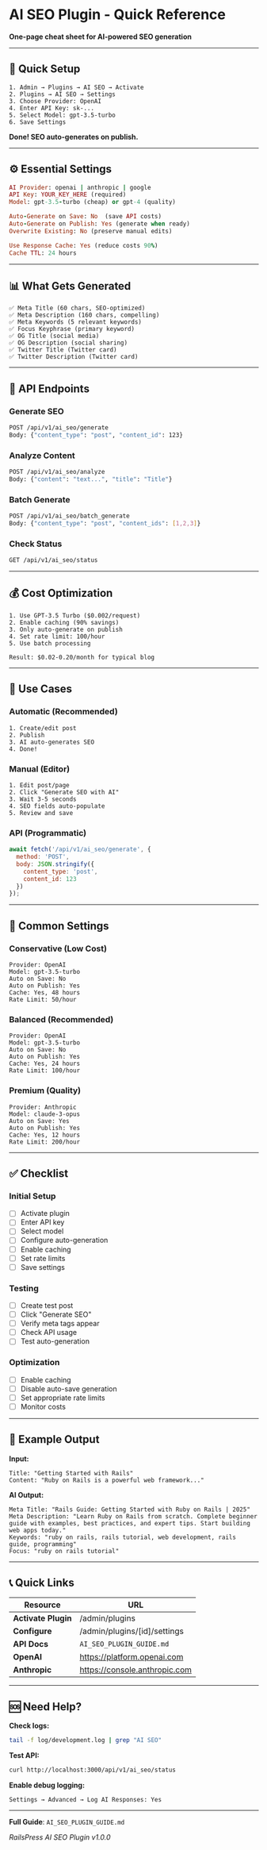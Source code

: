 # AI SEO Plugin - Quick Reference

**One-page cheat sheet for AI-powered SEO generation**

---

## 🚀 Quick Setup

```
1. Admin → Plugins → AI SEO → Activate
2. Plugins → AI SEO → Settings
3. Choose Provider: OpenAI
4. Enter API Key: sk-...
5. Select Model: gpt-3.5-turbo
6. Save Settings
```

**Done! SEO auto-generates on publish.**

---

## ⚙️ Essential Settings

```ruby
AI Provider: openai | anthropic | google
API Key: YOUR_KEY_HERE (required)
Model: gpt-3.5-turbo (cheap) or gpt-4 (quality)

Auto-Generate on Save: No  (save API costs)
Auto-Generate on Publish: Yes (generate when ready)
Overwrite Existing: No (preserve manual edits)

Use Response Cache: Yes (reduce costs 90%)
Cache TTL: 24 hours
```

---

## 📊 What Gets Generated

```
✅ Meta Title (60 chars, SEO-optimized)
✅ Meta Description (160 chars, compelling)
✅ Meta Keywords (5 relevant keywords)
✅ Focus Keyphrase (primary keyword)
✅ OG Title (social media)
✅ OG Description (social sharing)
✅ Twitter Title (Twitter card)
✅ Twitter Description (Twitter card)
```

---

## 🔌 API Endpoints

### Generate SEO
```bash
POST /api/v1/ai_seo/generate
Body: {"content_type": "post", "content_id": 123}
```

### Analyze Content
```bash
POST /api/v1/ai_seo/analyze
Body: {"content": "text...", "title": "Title"}
```

### Batch Generate
```bash
POST /api/v1/ai_seo/batch_generate
Body: {"content_type": "post", "content_ids": [1,2,3]}
```

### Check Status
```bash
GET /api/v1/ai_seo/status
```

---

## 💰 Cost Optimization

```
1. Use GPT-3.5 Turbo ($0.002/request)
2. Enable caching (90% savings)
3. Only auto-generate on publish
4. Set rate limit: 100/hour
5. Use batch processing

Result: $0.02-0.20/month for typical blog
```

---

## 🎯 Use Cases

### Automatic (Recommended)
```
1. Create/edit post
2. Publish
3. AI auto-generates SEO
4. Done!
```

### Manual (Editor)
```
1. Edit post/page
2. Click "Generate SEO with AI"
3. Wait 3-5 seconds
4. SEO fields auto-populate
5. Review and save
```

### API (Programmatic)
```javascript
await fetch('/api/v1/ai_seo/generate', {
  method: 'POST',
  body: JSON.stringify({
    content_type: 'post',
    content_id: 123
  })
});
```

---

## 🔧 Common Settings

### Conservative (Low Cost)
```
Provider: OpenAI
Model: gpt-3.5-turbo
Auto on Save: No
Auto on Publish: Yes
Cache: Yes, 48 hours
Rate Limit: 50/hour
```

### Balanced (Recommended)
```
Provider: OpenAI
Model: gpt-3.5-turbo
Auto on Save: No
Auto on Publish: Yes
Cache: Yes, 24 hours
Rate Limit: 100/hour
```

### Premium (Quality)
```
Provider: Anthropic
Model: claude-3-opus
Auto on Save: Yes
Auto on Publish: Yes
Cache: Yes, 12 hours
Rate Limit: 200/hour
```

---

## ✅ Checklist

### Initial Setup
- [ ] Activate plugin
- [ ] Enter API key
- [ ] Select model
- [ ] Configure auto-generation
- [ ] Enable caching
- [ ] Set rate limits
- [ ] Save settings

### Testing
- [ ] Create test post
- [ ] Click "Generate SEO"
- [ ] Verify meta tags appear
- [ ] Check API usage
- [ ] Test auto-generation

### Optimization
- [ ] Enable caching
- [ ] Disable auto-save generation
- [ ] Set appropriate rate limits
- [ ] Monitor costs

---

## 🎨 Example Output

**Input:**
```
Title: "Getting Started with Rails"
Content: "Ruby on Rails is a powerful web framework..."
```

**AI Output:**
```
Meta Title: "Rails Guide: Getting Started with Ruby on Rails | 2025"
Meta Description: "Learn Ruby on Rails from scratch. Complete beginner guide with examples, best practices, and expert tips. Start building web apps today."
Keywords: "ruby on rails, rails tutorial, web development, rails guide, programming"
Focus: "ruby on rails tutorial"
```

---

## 📞 Quick Links

| Resource | URL |
|----------|-----|
| **Activate Plugin** | /admin/plugins |
| **Configure** | /admin/plugins/[id]/settings |
| **API Docs** | `AI_SEO_PLUGIN_GUIDE.md` |
| **OpenAI** | https://platform.openai.com |
| **Anthropic** | https://console.anthropic.com |

---

## 🆘 Need Help?

**Check logs:**
```bash
tail -f log/development.log | grep "AI SEO"
```

**Test API:**
```bash
curl http://localhost:3000/api/v1/ai_seo/status
```

**Enable debug logging:**
```
Settings → Advanced → Log AI Responses: Yes
```

---

**Full Guide**: `AI_SEO_PLUGIN_GUIDE.md`

*RailsPress AI SEO Plugin v1.0.0*



